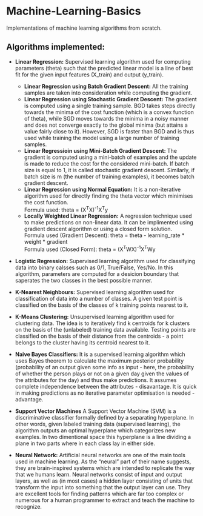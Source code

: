 # Machine-Learning-Basics
Implementations of machine learning algorithms from scratch.

## Algorithms implemented:
- **Linear Regression:**
Supervised learning algorithm used for computing parameters (theta) such that the predicted linear model is a line of best fit for the given input features (X_train) and output (y_train).
  - **Linear Regression using Batch Gradient Descent:**
  All the training samples are taken into consideration while computing the gradient.
  - **Linear Regression using Stochastic Gradient Descent:**
  The gradient is computed using a single training sample.
  BGD takes steps directly towards the minima of the cost function (which is a convex function of theta), while SGD moves         towards the minima in a noisy manner and does not converge exactly to the global minima (but attains a value fairly close to   it). However, SGD is faster than BGD and is thus used while training the model using a large number of training samples.
  - **Linear Regressioin using Mini-Batch Gradient Descent:**
  The gradient is computed using a mini-batch of examples and the update is made to reduce the cost for the considered mini-batch. If batch size is equal to 1, it is called stochastic gradient descent. Similarly, if batch size is m (the number of training examples), it becomes batch gradient descent.
  - **Linear Regression using Normal Equation:**
  It is a non-iterative algorithm used for directly finding the theta vector which minimises the cost function.\
  Formula used: theta = (X<sup>T</sup>X)<sup>-1</sup>X<sup>T</sup>y
  - **Locally Weighted Linear Regression:**
  A regression technique used to make predictions on non-linear data. It can be implimented using gradient descent algorithm or       using a closed form solution.\
  Formula used (Gradient Descent): theta = theta - learning_rate * weight * gradient\
  Formula used (Closed Form): theta = (X<sup>T</sup>WX)<sup>-1</sup>X<sup>T</sup>Wy
  
- **Logistic Regression:**
Supervised learning algorithm used for classifying data into binary calsses such as 0/1, True/False, Yes/No. In this algorithm, parameters are computed for a desicion boundary that saperates the two classes in the best possible manner.
  
- **K-Nearest Neighbours:**
Supervised learning algorithm used for classification of data into a number of classes. A given test point is classified on the basis of the classes of k training points nearest to it.

- **K-Means Clustering:**
Unsupervised learning algorithm used for clustering data. The idea is to iteratively find k centroids for k clusters on the basis of the (unlabeled) training data available. Testing points are classified on the basis of their distance from the centroids - a point belongs to the cluster having its centroid nearest to it.

- **Naive Bayes Classifiers:**
It is a supervised learning algorithm which uses Bayes theorem to calculate the maximum posterior probability (probability of an output given some info as input - here, the probability of whether the person plays or not on a given day given the values of the attributes for the day) and thus make predictions. It assumes complete independence between the attributes - disavantage. It is quick in making predictions as no iterative parameter optimisation is needed - advantage.

- **Support Vector Machines**
A Support Vector Machine (SVM) is a discriminative classifier formally defined by a separating hyperplane. In other words, given labeled training data (supervised learning), the algorithm outputs an optimal hyperplane which categorizes new examples. In two dimentional space this hyperplane is a line dividing a plane in two parts where in each class lay in either side.

- **Neural Network:**
Artificial neural networks are one of the main tools used in machine learning. As the “neural” part of their name suggests, they are brain-inspired systems which are intended to replicate the way that we humans learn. Neural networks consist of input and output layers, as well as (in most cases) a hidden layer consisting of units that transform the input into something that the output layer can use. They are excellent tools for finding patterns which are far too complex or numerous for a human programmer to extract and teach the machine to recognize.
